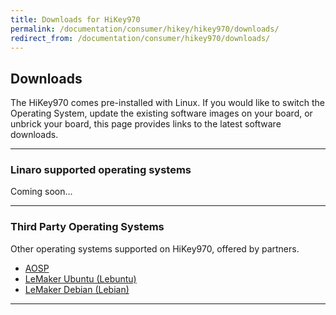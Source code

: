 ```yaml
---
title: Downloads for HiKey970
permalink: /documentation/consumer/hikey/hikey970/downloads/
redirect_from: /documentation/consumer/hikey970/downloads/
---
```


## Downloads

The HiKey970 comes pre-installed with Linux. If you would like to switch the Operating System, update the existing software images on your board, or unbrick your board, this page provides links to the latest software downloads.

***

### Linaro supported operating systems

Coming soon...

***

### Third Party Operating Systems

Other operating systems supported on HiKey970, offered by partners.

- [AOSP](aosp/)
- [LeMaker Ubuntu (Lebuntu)](http://www.lemaker.org/product-hikey970-download-84.html)
- [LeMaker Debian (Lebian)](http://www.lemaker.org/product-hikey970-download-85.html)
***
